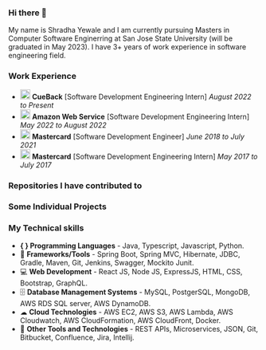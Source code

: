 ### Hi there 👋

My name is Shradha Yewale and I am currently pursuing Masters in Computer Software Enginerring at San Jose State University (will be graduated in May 2023). I have 3+ years of work experience in software engineering field. 

### Work Experience

* <img width="20" alt="image" src="https://user-images.githubusercontent.com/22095857/210916916-82ca059b-5f7b-4d27-88e0-efa2fe1b8e0f.png"> **CueBack** [Software Development Engineering Intern] _August 2022_ _to_ _Present_
* <img width="20" alt="image" src="https://user-images.githubusercontent.com/22095857/210917652-39b6adff-0340-449d-a6df-792571e86f2d.png"> **Amazon Web Service** [Software Development Engineering Intern] _May 2022_ _to_ _August 2022_
* <img width="20" alt="image" src="https://user-images.githubusercontent.com/22095857/210917946-75a74ec2-e881-4442-9f63-47cfad5890d2.png"> **Mastercard** [Software Development Engineer] _June 2018_ _to_ _July 2021_
* <img width="20" alt="image" src="https://user-images.githubusercontent.com/22095857/210917946-75a74ec2-e881-4442-9f63-47cfad5890d2.png"> **Mastercard** [Software Development Engineering Intern] _May 2017_ _to_ _July 2017_

### Repositories I have contributed to

### Some Individual Projects

### My Technical skills

* **{ } Programming Languages** - Java, Typescript, Javascript, Python.
* 🧰 **Frameworks/Tools** - Spring Boot, Spring MVC, Hibernate, JDBC, Gradle, Maven, Git, Jenkins, Swagger, Mockito Junit.
* 💻 **Web Development** - React JS, Node JS, ExpressJS, HTML, CSS, Bootstrap, GraphQL.
* 🗄 **Database Management Systems** - MySQL, PostgerSQL, MongoDB, AWS RDS SQL server, AWS DynamoDB.
* ☁ **Cloud Technologies** - AWS EC2, AWS S3, AWS Lambda, AWS Cloudwatch, AWS CloudFormation, AWS CloudFront, Docker.
* 🥸 **Other Tools and Technologies** - REST APIs, Microservices, JSON, Git, Bitbucket, Confluence, Jira, Intellij.


<!--
**SHRADHA-YEWALE/SHRADHA-YEWALE** is a ✨ _special_ ✨ repository because its `README.md` (this file) appears on your GitHub profile.

Here are some ideas to get you started:

- 🔭 I’m currently working on ...
- 🌱 I’m currently learning ...
- 👯 I’m looking to collaborate on ...
- 🤔 I’m looking for help with ...
- 💬 Ask me about ...
- 📫 How to reach me: ...
- 😄 Pronouns: ...
- ⚡ Fun fact: ...
-->
